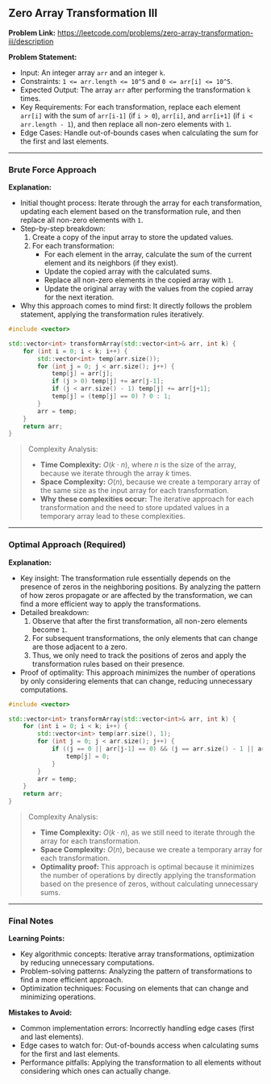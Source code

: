 ## Zero Array Transformation III
**Problem Link:** https://leetcode.com/problems/zero-array-transformation-iii/description

**Problem Statement:**
- Input: An integer array `arr` and an integer `k`.
- Constraints: `1 <= arr.length <= 10^5` and `0 <= arr[i] <= 10^5`.
- Expected Output: The array `arr` after performing the transformation `k` times.
- Key Requirements: For each transformation, replace each element `arr[i]` with the sum of `arr[i-1]` (if `i > 0`), `arr[i]`, and `arr[i+1]` (if `i < arr.length - 1`), and then replace all non-zero elements with `1`.
- Edge Cases: Handle out-of-bounds cases when calculating the sum for the first and last elements.

---

### Brute Force Approach
**Explanation:**
- Initial thought process: Iterate through the array for each transformation, updating each element based on the transformation rule, and then replace all non-zero elements with `1`.
- Step-by-step breakdown:
  1. Create a copy of the input array to store the updated values.
  2. For each transformation:
     - For each element in the array, calculate the sum of the current element and its neighbors (if they exist).
     - Update the copied array with the calculated sums.
     - Replace all non-zero elements in the copied array with `1`.
     - Update the original array with the values from the copied array for the next iteration.
- Why this approach comes to mind first: It directly follows the problem statement, applying the transformation rules iteratively.

```cpp
#include <vector>

std::vector<int> transformArray(std::vector<int>& arr, int k) {
    for (int i = 0; i < k; i++) {
        std::vector<int> temp(arr.size());
        for (int j = 0; j < arr.size(); j++) {
            temp[j] = arr[j];
            if (j > 0) temp[j] += arr[j-1];
            if (j < arr.size() - 1) temp[j] += arr[j+1];
            temp[j] = (temp[j] == 0) ? 0 : 1;
        }
        arr = temp;
    }
    return arr;
}
```

> Complexity Analysis:
> - **Time Complexity:** $O(k \cdot n)$, where $n$ is the size of the array, because we iterate through the array $k$ times.
> - **Space Complexity:** $O(n)$, because we create a temporary array of the same size as the input array for each transformation.
> - **Why these complexities occur:** The iterative approach for each transformation and the need to store updated values in a temporary array lead to these complexities.

---

### Optimal Approach (Required)
**Explanation:**
- Key insight: The transformation rule essentially depends on the presence of zeros in the neighboring positions. By analyzing the pattern of how zeros propagate or are affected by the transformation, we can find a more efficient way to apply the transformations.
- Detailed breakdown:
  1. Observe that after the first transformation, all non-zero elements become `1`.
  2. For subsequent transformations, the only elements that can change are those adjacent to a zero.
  3. Thus, we only need to track the positions of zeros and apply the transformation rules based on their presence.
- Proof of optimality: This approach minimizes the number of operations by only considering elements that can change, reducing unnecessary computations.

```cpp
#include <vector>

std::vector<int> transformArray(std::vector<int>& arr, int k) {
    for (int i = 0; i < k; i++) {
        std::vector<int> temp(arr.size(), 1);
        for (int j = 0; j < arr.size(); j++) {
            if ((j == 0 || arr[j-1] == 0) && (j == arr.size() - 1 || arr[j+1] == 0)) {
                temp[j] = 0;
            }
        }
        arr = temp;
    }
    return arr;
}
```

> Complexity Analysis:
> - **Time Complexity:** $O(k \cdot n)$, as we still need to iterate through the array for each transformation.
> - **Space Complexity:** $O(n)$, because we create a temporary array for each transformation.
> - **Optimality proof:** This approach is optimal because it minimizes the number of operations by directly applying the transformation based on the presence of zeros, without calculating unnecessary sums.

---

### Final Notes

**Learning Points:**
- Key algorithmic concepts: Iterative array transformations, optimization by reducing unnecessary computations.
- Problem-solving patterns: Analyzing the pattern of transformations to find a more efficient approach.
- Optimization techniques: Focusing on elements that can change and minimizing operations.

**Mistakes to Avoid:**
- Common implementation errors: Incorrectly handling edge cases (first and last elements).
- Edge cases to watch for: Out-of-bounds access when calculating sums for the first and last elements.
- Performance pitfalls: Applying the transformation to all elements without considering which ones can actually change.